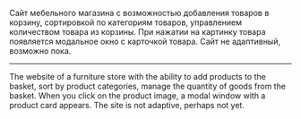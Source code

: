 Сайт мебельного магазина с возможностью добавления товаров в корзину, сортировкой по категориям товаров, управлением количеством товара из корзины.
При нажатии на картинку товара появляется модальное окно с карточкой товара.
Сайт не адаптивный, возможно пока.

---

The website of a furniture store with the ability to add products to the basket, sort by product categories, manage the quantity of goods from the basket.
When you click on the product image, a modal window with a product card appears.
The site is not adaptive, perhaps not yet.
